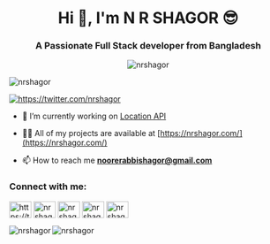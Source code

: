 <h1 align="center">Hi 👋, I'm N R SHAGOR 😎</h1>


<h3 align="center">A Passionate Full Stack developer from Bangladesh</h3>

<p align="center"> <img src="https://i.ibb.co/4VWLSVh/46207-programmer-1.gif" alt="nrshagor" /> </p>

<p align="left"> <img src="https://komarev.com/ghpvc/?username=nrshagor&label=Profile%20views&color=00e600&style=flat" alt="nrshagor" /> </p>

<p align="left"> <a href="https://twitter.com/nrshagor" target="blank"><img src="https://img.shields.io/twitter/follow/nrshagor?logo=twitter&style=for-the-badge" alt="https://twitter.com/nrshagor" /></a></p>

- 🔭 I’m currently working on [Location API]((https://location-api.nrshagor.com/))

- 👨‍💻 All of my projects are available at [https://nrshagor.com/](https://nrshagor.com/)

- 📫 How to reach me **noorerabbishagor@gmail.com**


<h3 align="left">Connect with me:</h3>
<p align="left">
<a href="https://twitter.com/nrshagor" target="blank"><img align="center" src="https://raw.githubusercontent.com/rahuldkjain/github-profile-readme-generator/master/src/images/icons/Social/twitter.svg" alt="https://twitter.com/nrshagor" height="30" width="40" /></a>
<a href="https://linkedin.com/in/nrshagor" target="blank"><img align="center" src="https://raw.githubusercontent.com/rahuldkjain/github-profile-readme-generator/master/src/images/icons/Social/linked-in-alt.svg" alt="nrshagor" height="30" width="40" /></a>
<a href="https://fb.com/nrshagor" target="blank"><img align="center" src="https://raw.githubusercontent.com/rahuldkjain/github-profile-readme-generator/master/src/images/icons/Social/facebook.svg" alt="nrshagor" height="30" width="40" /></a>
<a href="https://instagram.com/nrshagor" target="blank"><img align="center" src="https://raw.githubusercontent.com/rahuldkjain/github-profile-readme-generator/master/src/images/icons/Social/instagram.svg" alt="nrshagor" height="30" width="40" /></a>
<a href="https://www.youtube.com/c/nrshagor" target="blank"><img align="center" src="https://raw.githubusercontent.com/rahuldkjain/github-profile-readme-generator/master/src/images/icons/Social/youtube.svg" alt="nrshagor" height="30" width="40" /></a>
</p>



<p><img align="left" src="https://github-readme-stats.vercel.app/api/top-langs?username=nrshagor&show_icons=true&locale=en&layout=compact&theme=chartreuse-dark" alt="nrshagor" /></p>



<p><img align="center" src="https://github-readme-streak-stats.herokuapp.com/?user=nrshagor&theme=chartreuse-dark" alt="nrshagor" /></p>

